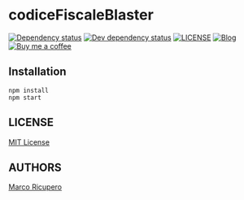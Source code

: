# codiceFiscaleBlaster
[![Dependency status](https://david-dm.org/Marketto/codiceFiscaleBlaster.svg)](https://david-dm.org/Marketto/codiceFiscaleBlaster)
[![Dev dependency status](https://david-dm.org/Marketto/codiceFiscaleBlaster/dev-status.svg)](https://david-dm.org/Marketto/codiceFiscaleBlaster?type=dev)
[![LICENSE](https://img.shields.io/badge/licese-MIT-gold.svg)](https://github.com/Marketto/codiceFiscaleBlaster/blob/master/LICENSE)
[![Blog](https://img.shields.io/badge/blog-marketto-blue.svg)](http://blog.marketto.it)
[![Buy me a coffee](https://img.shields.io/badge/Ko--fi-donate-blueviolet)](https://ko-fi.com/marketto)

## Installation
```{r, engine='bash', dev_install}
npm install
npm start
```

## LICENSE
[MIT License](LICENSE)

## AUTHORS
[Marco Ricupero](mailto:marco.ricupero@gmail.com)
